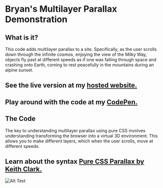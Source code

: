 # Bryan's Multilayer Parallax Demonstration

## What is it?
This code adds multilayer parallax to a site. Specifically, as the user scrolls down through the infinite cosmos, enjoying the view of the Milky Way, objects fly past at different speeds as if one was falling through space and crashing onto Earth, coming to rest peacefully in the mountains during an alpine sunset.

## See the live version at my [hosted website.](https://multilayer-parallax.firebaseapp.com/)
## Play around with the code at my [CodePen.](https://codepen.io/BryanLong/pen/ZagjLV)

## The Code
The key to understanding multilayer parallax using pure CSS involves understanding transforming the browser into a virtual 3D environment.
This allows you to make different layers, which when the user scrolls, move at different speeds.

## Learn about the syntax [Pure CSS Parallax by Keith Clark.](https://keithclark.co.uk/articles/pure-css-parallax-websites/)

![Alt Text](https://github.com/BryanLong14/Bryan-Multilayer-Parallax-Demo/blob/master/images/gif.gif)
